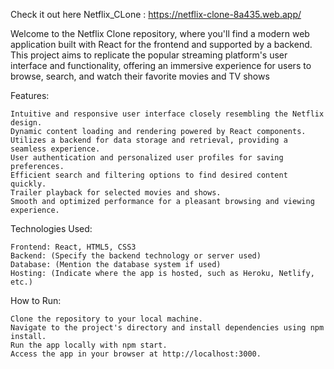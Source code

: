 Check it out here Netflix_CLone : https://netflix-clone-8a435.web.app/


Welcome to the Netflix Clone repository, where you'll find a modern web application built with React for the frontend and supported by a backend. This project aims to replicate the popular streaming platform's user interface and functionality, offering an immersive experience for users to browse, search, and watch their favorite movies and TV shows


Features:

    Intuitive and responsive user interface closely resembling the Netflix design.
    Dynamic content loading and rendering powered by React components.
    Utilizes a backend for data storage and retrieval, providing a seamless experience.
    User authentication and personalized user profiles for saving preferences.
    Efficient search and filtering options to find desired content quickly.
    Trailer playback for selected movies and shows.
    Smooth and optimized performance for a pleasant browsing and viewing experience.

 Technologies Used:

    Frontend: React, HTML5, CSS3
    Backend: (Specify the backend technology or server used)
    Database: (Mention the database system if used)
    Hosting: (Indicate where the app is hosted, such as Heroku, Netlify, etc.)

 How to Run:

    Clone the repository to your local machine.
    Navigate to the project's directory and install dependencies using npm install.
    Run the app locally with npm start.
    Access the app in your browser at http://localhost:3000.   
